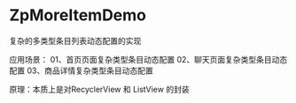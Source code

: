 # ZpMoreItemDemo
复杂的多类型条目列表动态配置的实现

应用场景：
01、首页页面复杂类型条目动态配置
02、聊天页面复杂类型条目动态配置
03、商品详情复杂类型条目动态配置

原理：本质上是对RecyclerView 和 ListView 的封装

